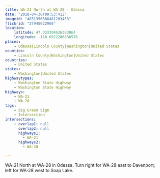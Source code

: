```yaml
---
title: WA-21 North at WA-28 - Odessa
date: "2018-04-30T09:53:41Z"
imageid: "4851356588481203453"
flickrid: "27945622968"
location:
    latitude: 47.333304626383864
    longitude: -118.6922286836976
places:
    - Odessa|Lincoln County|Washington|United States
counties:
    - Lincoln County|Washington|United States
countries:
    - United States
states:
    - Washington|United States
highwaytypes:
    - Washington State Highway
    - Washington State Highway
highways:
    - WA-21
    - WA-28
tags:
    - Big Green Sign
    - Intersection
intersections:
    - overlap1: null
      overlap2: null
      highways1:
        - WA-21
      highways2:
        - WA-28

---
```

WA-21 North at WA-28 in Odessa.  Turn right for WA-28 east to Davenport; left for WA-28 west to Soap Lake.